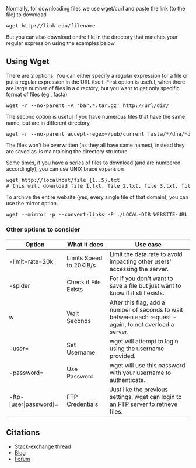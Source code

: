 <p>Normally, for downloading files we use wget/curl and paste the link (to the file) to download</p>
<pre>
wget http://link.edu/filename
</pre>
<p>But you can also download entire file in the directory that matches your regular expression using the examples below</p>

<h2> Using Wget</h2>

<p>There are 2 options. You can either specify a regular expression for a file or put a regular expression in the URL itself.
First option is useful, when there are large number of files in a directory, but you want to get only specific format of files (eg., fasta)</p>
<pre>
wget -r --no-parent -A 'bar.*.tar.gz' http://url/dir/ 
</pre>

<p>The second option is useful if you have numerous files that have the same name, but are in different directory</p>

<pre>
wget -r --no-parent accept-regex=/pub/current_fasta/*/dna/*dna.toplevel.fa.gz ftp://ftp.ensembl.org
</pre>

<p>The files won't be overwritten (as they all have same names), instead they are saved as-is maintaining the directory structure.

Some times, if you have a series of files to download (and are numbered accordingly), you can use UNIX <blockcode> brace expansion</blockcode> </p>

<pre>
wget http://localhost/file_{1..5}.txt
# this will download file_1.txt, file_2.txt, file_3.txt, file_4.txt and file_5.txt
</pre>

<p>To archive the entire website (yes, every single file of that domain), you can use the mirror option.</p>

<pre>
wget --mirror -p --convert-links -P ./LOCAL-DIR WEBSITE-URL
</pre>

<h3> Other options to consider </h3>

<table>
<thead><tr><th>Option</th><th>What it does</th><th>Use case</th></tr></thead><tbody>
 <tr><td><blockcode>-limit-rate=20k</blockcode></td><td>Limits Speed to 20KiB/s</td><td>Limit the data rate to avoid impacting other users' accessing the server.</td></tr>
 <tr><td><blockcode>-spider</blockcode></td><td>Check if File Exists</td><td>For if you don't want to save a file but just want to know if it still exists.</td></tr>
 <tr><td><blockcode>w</blockcode></td><td>Wait Seconds</td><td>After this flag, add a number of seconds to wait between each request - again, to not overload a server.</td></tr>
 <tr><td><blockcode>-user=</blockcode></td><td>Set Username</td><td>wget will attempt to login using the username provided.</td></tr>
 <tr><td><blockcode>-password=</blockcode></td><td>Use Password</td><td>wget will use this password with your username to authenticate.</td></tr>
 <tr><td><blockcode>-ftp-[user|password]=</blockcode></td><td>FTP Credentials</td><td>Just like the previous settings, wget can login to an FTP server to retrieve files.</td></tr>
</tbody></table>
<h2> Citations </h2>

  - [Stack-exchange thread](http://unix.stackexchange.com/questions/117988/wget-with-wildcards-in-http-downloads)
  - [Blog](http://blog.alastair.pro/2012/10/21/wget-regex-filter-by-file-type/)
  - [Forum](http://www.linuxquestions.org/questions/linux-newbie-8/wget-with-regular-expressions-846368/)